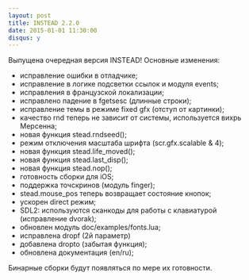 ```yaml
---
layout: post
title: INSTEAD 2.2.0
date: 2015-01-01 11:30:00
disqus: y
---
```

Выпущена очередная версия INSTEAD! Основные изменения:

  - исправление ошибки в отладчике;
  - исправление в логике подсветки ссылок и модуля events;
  - исправления в французской локализации;
  - исправлено падение в fgetsesc (длинные строки);
  - исправление темы в режиме fixed gfx (отступ от картинки);
  - качество rnd теперь не зависит от системы, используется вихрь Мерсенна;
  - новая функция stead.rndseed();
  - режим отключения масштаба шрифта (scr.gfx.scalable & 4);
  - новая функция stead.life_moved();
  - новая функция stead.last_disp();
  - новая функция stead.nop();
  - готовность сборки для iOS;
  - поддержка точскринов (модуль finger);
  - stead.mouse_pos теперь возвращает состояние кнопок;
  - ускорен direct режим;
  - SDL2: используются сканкоды для работы с клавиатурой (исправление dvorak);
  - обновлен модуль doc/examples/fonts.lua;
  - исправлена dropf (2й параметр)
  - добавлена dropto (забытая функция);
  - обновлена документация (en/ru);

Бинарные сборки будут появляться по мере их готовности.
